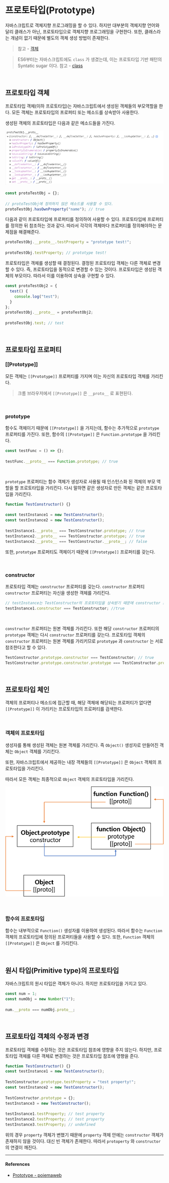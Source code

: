 # 프로토타입(Prototype)

자바스크립트로 객체지향 프로그래밍을 할 수 있다. 하지만 대부분의 객체지향 언어와 달리 클래스가 아닌, 프로토타입으로 객체지향 프로그래밍을 구현한다. 또한, 클래스라는 개념이 없기 때문에 별도의 객체 생성 방법이 존재한다.

> 참고 - [객체](<[https://github.com/Im-D/Dev-Docs/blob/847087e43f65df4806d846617d32b72861a25cc5/Javascript/object.md](https://github.com/Im-D/Dev-Docs/blob/847087e43f65df4806d846617d32b72861a25cc5/Javascript/object.md)>)

> ES6부터는 자바스크립트에도 `class` 가 생겼는데, 이는 프로토타입 기반 패턴의 Syntatic sugar 이다.
> 참고 - [class](<[https://github.com/Im-D/Dev-Docs/blob/master/Javascript/B_Class.md](https://github.com/Im-D/Dev-Docs/blob/master/Javascript/B_Class.md)>)

<br/>

## 프로토타입 객체

프로토타입 객체(이하 프로토타입)는 자바스크립트에서 생성된 객체들의 부모역할을 한다. 모든 객체는 프로토타입의 프로퍼티 또는 메소드를 상속받아 사용한다.

생성된 객체의 프로토타입은 다음과 같은 메소드들을 가진다.

![prototype1](../assets/images/prototype1.png)

```js
const protoTestObj = {};

// protoTestObj에 정의하지 않은 메소드를 사용할 수 있다.
protoTestObj.hasOwnProperty("name"); // true
```

다음과 같이 프로토타입에 프로퍼티를 정의하여 사용할 수 있다. 프로토타입에 프로퍼티를 정의한 뒤 참조하는 것과 같다. 따라서 각각의 객체마다 프로퍼티를 정의해야하는 문제점을 해결해준다.

```js
protoTestObj.__proto__.testProperty = "prototype test!";

protoTestObj.testProperty; // prototype test!
```

프로토타입은 객체를 생성할 때 결정된다. 결정된 프로토타입 객체는 다른 객체로 변경할 수 있다. 즉, 프로토타입을 동적으로 변경할 수 있는 것이다. 프로토타입은 생성된 객체의 부모이다. 따라서 이를 이용하여 상속을 구현할 수 있다.

```js
const protoTestObj2 = {
  test() {
    console.log("test");
  }
};
protoTestObj.__proto__ = protoTestObj2;

protoTestObj.test; // test
```

<br/>

## 프로토타입 프로퍼티

### [[Prototype]]

모든 객체는 `[[Prototype]]` 프로퍼티를 가지며 이는 자신의 프로토타입 객체를 가리킨다.

> 크롬 브라우저에서 `[[Prototype]]` 은 `__proto__` 로 표현된다.

<br/>

### prototype

함수도 객체이기 때문에 `[[Prototype]]` 을 가지는데, 함수는 추가적으로 `prototype` 프로퍼티를 가진다. 또한, 함수의 `[[Prototype]]` 은 `Function.prototype` 을 가리킨다.

```js
const testFunc = () => {};

testFunc.__proto__ === Function.prototype; // true
```

<br/>

`prototype` 프로퍼티는 함수 객체가 생성자로 사용될 때 인스턴스화 된 객체의 부모 역할을 할 프로토타입을 가리킨다. 다시 말하면 같은 생성자로 만든 객체는 같은 프로토타입을 가리킨다.

```js
function TestConstructor() {}

const testInstance1 = new TestConstructor();
const testInstance2 = new TestConstructor();

testInstance1.__proto__ === TestConstructor.prototype; // true
testInstance2.__proto__ === TestConstructor.prototype; // true
testInstance2.__proto__ === TestConstructor.__proto__; // false
```

또한, `prototype` 프로퍼티도 객체이기 때문에 `[[Prototype]]` 프로퍼티를 갖는다.

<br/>

### constructor

프로토타입 객체는 `constructor` 프로퍼티를 갖는다. `constructor` 프로퍼티 `constructor` 프로퍼티는 자신을 생성한 객체를 가리킨다.

```js
// testInstance는 TestConstructor의 프로토타입을 상속받기 때문에 constructor 프로퍼티를 갖는다.
testInstance1.constructor === TestConstructor; //true
```

<br/>

`constructor` 프로퍼티는 원본 객체를 가리킨다. 또한 해당 `constructor` 프로퍼티의 `prototype` 객체는 다시 `constructor` 프로퍼티를 갖는다. 프로토타입 객체의 `constructor` 프로퍼티는 원본 객체를 가리키므로 `prototype` 과 `constructor` 는 서로 참조한다고 할 수 있다.

```js
TestConstructor.prototype.constructor === TestConstructor; // true
TestConstructor.prototype.constructor.prototype === TestConstructor.prototype; // true
```

<br/>

## 프로토타입 체인

객체의 프로퍼티나 메소드에 접근할 때, 해당 객체에 해당되는 프로퍼티가 없다면 `[[Prototype]]` 이 가리키는 프로토타입의 프로퍼티를 검색한다.

<br/>

### 객체의 프로토타입

생성자를 통해 생성된 객체는 원본 객체를 가리킨다. 즉 `Object()` 생성자로 만들어진 객체는 `Object` 객체를 기리킨다.

또한, 자바스크립트에서 제공하는 내장 객체들의 `[[Prototype]]` 은 `Object` 객체의 프로토타입을 가리킨다.

따라서 모든 객체는 최종적으로 `Object` 객체의 프로토타입을 가리킨다.

![prototype2](../assets/images/prototype2.png)

<br/>

### 함수의 프로토타입

함수는 내부적으로 `Function()` 생성자를 이용하여 생성된다. 따라서 함수는 `Function` 객체의 프로토타입에 정의된 프로퍼티들을 사용할 수 있다. 또한, `Function` 객체의 `[[Prototype]]` 은 `Object` 를 가리킨다.

<br/>

## 원시 타입(Primitive type)의 프로토타입

자바스크립트의 원시 타입은 객체가 아니다. 하지만 프로토타입을 가지고 있다.

```js
const num = 1;
const numObj = new Number("1");

num.__proto === numObj.proto__;
```

<br/>

## 프로토타입 객체의 수정과 변경

프로토타입 객체를 수정하는 것은 프로토타입 참조에 영향을 주지 않는다. 하지만, 프로토타입 객체를 다른 객체로 변경하는 것은 프로토타입 참조에 영향을 준다.

```js
function TestConstructor() {}
const testInstance1 = new TestConstructor();

TestConstructor.prototype.testProperty = "test property!";
const testInstance2 = new TestConstructor();

TestConstructor.prototype = {};
testInstance3 = new TestConstructor();

testInstance1.testProperty; // test property
testInstance2.testProperty; // test property
testInstance3.testProperty; // undefined
```

위의 경우 `property` 객체가 변했기 때문에 `property` 객체 안에는 `constructor` 객체가 존재하지 않을 것이다. 대신 빈 객체가 존재한다. 따라서 `protoperty` 와 `constructor` 의 연결이 깨진다.

---

#### References

- [Prototype - poiemaweb](https://poiemaweb.com/js-prototype)
